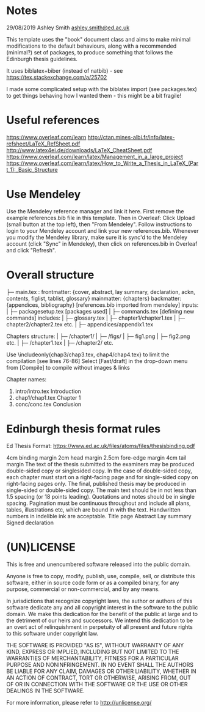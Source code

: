 
# Notes

29/08/2019
Ashley Smith
ashley.smith@ed.ac.uk

This template uses the "book" document class and aims to make minimal modifications to the default behaviours, along with a recommended (minimal?) set of packages, to produce something that follows the Edinburgh thesis guidelines.

It uses biblatex+biber (instead of natbib) - see https://tex.stackexchange.com/a/25702

I made some complicated setup with the biblatex import (see packages.tex) to get things behaving how I wanted them - this might be a bit fragile!


# Useful references

https://www.overleaf.com/learn
http://ctan.mines-albi.fr/info/latex-refsheet/LaTeX_RefSheet.pdf
http://www.latex4ei.de/downloads/LaTeX_CheatSheet.pdf
https://www.overleaf.com/learn/latex/Management_in_a_large_project
https://www.overleaf.com/learn/latex/How_to_Write_a_Thesis_in_LaTeX_(Part_1):_Basic_Structure

# Use Mendeley

Use the Mendeley reference manager and link it here. First remove the example references.bib file in this template. Then in Overleaf: Click Upload (small button at the top left), then "From Mendeley". Follow instructions to login to your Mendeley account and link your new references.bib. Whenever you modify the Mendeley library, make sure it is sync'd to the Mendeley account (click "Sync" in Mendeley), then click on references.bib in Overleaf and click "Refresh".

# Overall structure

 ├─ main.tex : frontmatter: {cover, abstract, lay summary, declaration, ackn,
                             contents, figlist, tablist, glossary}
               mainmatter:  {chapters}
               backmatter:  {appendices, bibliography}
                                          [references.bib imported from mendeley]
   inputs:
 |  ├─ packagesetup.tex     [packages used]
 |  ├─ commands.tex         [defining new commands]
   includes:
 |  ├─ glossary.tex
 |  ├─ chapter1/chapter1.tex
 |  ├─ chapter2/chapter2.tex etc.
 |  ├─ appendices/appendix1.tex


Chapters structure:
 |  ├─ /chapter1/
 |     ├─ /figs/
 |        ├─ fig1.png
 |        ├─ fig2.png etc.
 |     ├─ /chapter1.tex
 |  ├─ /chapter2/ etc.
    
Use \includeonly{chap3/chap3.tex, chap4/chap4.tex} to limit the compilation
  [see lines 76-86]
Select [Fast/draft] in the drop-down menu from [Compile] to compile without images & links

Chapter names:
1) intro/intro.tex    Introduction
2) chap1/chap1.tex    Chapter 1
8) conc/conc.tex      Conclusion



# Edinburgh thesis format rules

Ed Thesis Format: https://www.ed.ac.uk/files/atoms/files/thesisbinding.pdf

4cm binding margin
2cm head margin
2.5cm fore-edge margin
4cm tail margin
The text of the thesis submitted to the examiners may be produced double-sided copy or singlesided
copy. In the case of double-sided copy, each chapter must start on a right-facing page and
for single-sided copy on right-facing pages only. The final, published thesis may be produced in
single-sided or double-sided copy. The main text should be in not less than 1.5 spacing (or 18
points leading). Quotations and notes should be in single spacing. Pagination must be continuous
throughout and include all plans, tables, illustrations etc, which are bound in with the text.
Handwritten numbers in indelible ink are acceptable.
Title page
Abstract
Lay summary
Signed declaration



# (UN)LICENSE

This is free and unencumbered software released into the public domain.

Anyone is free to copy, modify, publish, use, compile, sell, or
distribute this software, either in source code form or as a compiled
binary, for any purpose, commercial or non-commercial, and by any
means.

In jurisdictions that recognize copyright laws, the author or authors
of this software dedicate any and all copyright interest in the
software to the public domain. We make this dedication for the benefit
of the public at large and to the detriment of our heirs and
successors. We intend this dedication to be an overt act of
relinquishment in perpetuity of all present and future rights to this
software under copyright law.

THE SOFTWARE IS PROVIDED "AS IS", WITHOUT WARRANTY OF ANY KIND,
EXPRESS OR IMPLIED, INCLUDING BUT NOT LIMITED TO THE WARRANTIES OF
MERCHANTABILITY, FITNESS FOR A PARTICULAR PURPOSE AND NONINFRINGEMENT.
IN NO EVENT SHALL THE AUTHORS BE LIABLE FOR ANY CLAIM, DAMAGES OR
OTHER LIABILITY, WHETHER IN AN ACTION OF CONTRACT, TORT OR OTHERWISE,
ARISING FROM, OUT OF OR IN CONNECTION WITH THE SOFTWARE OR THE USE OR
OTHER DEALINGS IN THE SOFTWARE.

For more information, please refer to <http://unlicense.org/>